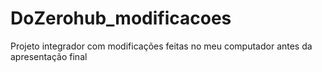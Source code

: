 # DoZerohub_modificacoes

Projeto integrador com modificações feitas no meu computador antes da apresentação final
